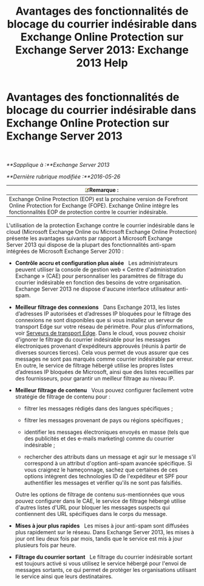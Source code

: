 ﻿---
title: 'Avantages des fonctionnalités de blocage du courrier indésirable dans Exchange Online Protection sur Exchange Server 2013: Exchange 2013 Help'
TOCTitle: Avantages des fonctionnalités de blocage du courrier indésirable dans Exchange Online Protection sur Exchange Server 2013
ms:assetid: 00e37a3c-3fbc-488f-bdad-d52a3c80fd72
ms:mtpsurl: https://technet.microsoft.com/fr-fr/library/JJ673032(v=EXCHG.150)
ms:contentKeyID: 50477414
ms.date: 04/24/2018
mtps_version: v=EXCHG.150
ms.translationtype: HT
---

# Avantages des fonctionnalités de blocage du courrier indésirable dans Exchange Online Protection sur Exchange Server 2013

 

_**Sapplique à :**Exchange Server 2013_

_**Dernière rubrique modifiée :**2016-05-26_

<table>
<thead>
<tr class="header">
<th><img src="images/JJ159664.note(EXCHG.150).gif" title="Remarque" alt="Remarque" />Remarque :</th>
</tr>
</thead>
<tbody>
<tr class="odd">
<td>Exchange Online Protection (EOP) est la prochaine version de Forefront Online Protection for Exchange (FOPE). Exchange Online intègre les fonctionnalités EOP de protection contre le courrier indésirable.</td>
</tr>
</tbody>
</table>


L'utilisation de la protection Exchange contre le courrier indésirable dans le cloud (Microsoft Exchange Online ou Microsoft Exchange Online Protection) présente les avantages suivants par rapport à Microsoft Exchange Server 2013 qui dispose de la plupart des fonctionnalités anti-spam intégrées de Microsoft Exchange Server 2010 :

  - **Contrôle accru et configuration plus aisée**   Les administrateurs peuvent utiliser la console de gestion web « Centre d'administration Exchange » (CAE) pour personnaliser les paramètres de filtrage du courrier indésirable en fonction des besoins de votre organisation. Exchange Server 2013 ne dispose d'aucune interface utilisateur anti-spam.

  - **Meilleur filtrage des connexions**   Dans Exchange 2013, les listes d’adresses IP autorisées et d’adresses IP bloquées pour le filtrage des connexions ne sont disponibles que si vous installez un serveur de transport Edge sur votre réseau de périmètre. Pour plus d’informations, voir [Serveurs de transport Edge](edge-transport-servers-exchange-2013-help.md). Dans le cloud, vous pouvez choisir d'ignorer le filtrage du courrier indésirable pour les messages électroniques provenant d'expéditeurs approuvés (réunis à partir de diverses sources tierces). Cela vous permet de vous assurer que ces messages ne sont pas marqués comme courrier indésirable par erreur. En outre, le service de filtrage hébergé utilise les propres listes d’adresses IP bloquées de Microsoft, ainsi que des listes recueillies par des fournisseurs, pour garantir un meilleur filtrage au niveau IP.

  - **Meilleur filtrage de contenu**   Vous pouvez configurer facilement votre stratégie de filtrage de contenu pour :
    
      - filtrer les messages rédigés dans des langues spécifiques ;
    
      - filtrer les messages provenant de pays ou régions spécifiques ;
    
      - identifier les messages électroniques envoyés en masse (tels que des publicités et des e-mails marketing) comme du courrier indésirable ;
    
      - rechercher des attributs dans un message et agir sur le message s'il correspond à un attribut d'option anti-spam avancée spécifique. Si vous craignez le hameçonnage, sachez que certaines de ces options intègrent des technologies ID de l'expéditeur et SPF pour authentifier les messages et vérifier qu'ils ne sont pas falsifiés.
    
    Outre les options de filtrage de contenu sus-mentionnées que vous pouvez configurer dans le CAE, le service de filtrage hébergé utilise d'autres listes d'URL pour bloquer les messages suspects qui contiennent des URL spécifiques dans le corps du message.

  - **Mises à jour plus rapides**   Les mises à jour anti-spam sont diffusées plus rapidement sur le réseau. Dans Exchange Server 2013, les mises à jour ont lieu deux fois par mois, tandis que le service est mis à jour plusieurs fois par heure.

  - **Filtrage du courrier sortant**   Le filtrage du courrier indésirable sortant est toujours activé si vous utilisez le service hébergé pour l'envoi de messages sortants, ce qui permet de protéger les organisations utilisant le service ainsi que leurs destinataires.

